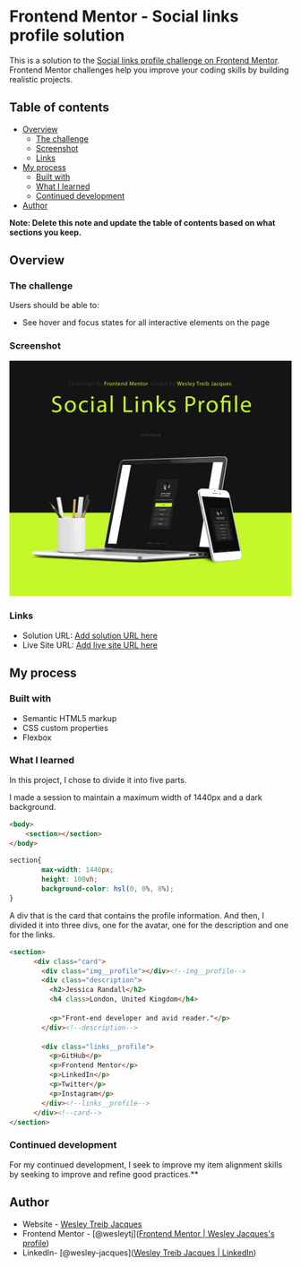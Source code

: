 # Frontend Mentor - Social links profile solution

This is a solution to the [Social links profile challenge on Frontend Mentor](https://www.frontendmentor.io/challenges/social-links-profile-UG32l9m6dQ). Frontend Mentor challenges help you improve your coding skills by building realistic projects. 

## Table of contents

- [Overview](#overview)
  - [The challenge](#the-challenge)
  - [Screenshot](#screenshot)
  - [Links](#links)
- [My process](#my-process)
  - [Built with](#built-with)
  - [What I learned](#what-i-learned)
  - [Continued development](#continued-development)
- [Author](#author)

**Note: Delete this note and update the table of contents based on what sections you keep.**

## Overview

### The challenge

Users should be able to:

- See hover and focus states for all interactive elements on the page

### Screenshot

![](./mockup-social-links-profile.png)

### Links

- Solution URL: [Add solution URL here](https://your-solution-url.com)
- Live Site URL: [Add live site URL here](https://your-live-site-url.com)

## My process

### Built with

- Semantic HTML5 markup
- CSS custom properties
- Flexbox

### What I learned

In this project, I chose to divide it into five parts.

I made a session to maintain a maximum width of 1440px and a dark background.

```html
<body>
    <section></section>
</body>
```

```css
section{
        max-width: 1440px;
        height: 100vh;
        background-color: hsl(0, 0%, 8%);
}
```

A div that is the card that contains the profile information. 
And then, I divided it into three divs, one for the avatar, one for the description and one for the links.

```html
<section>
      <div class="card">
        <div class="img__profile"></div><!--img__profile-->
        <div class="description">
          <h2>Jessica Randall</h2>
          <h4 class>London, United Kingdom</h4>

          <p>"Front-end developer and avid reader."</p>
        </div><!--description-->

        <div class="links__profile">
          <p>GitHub</p>
          <p>Frontend Mentor</p>
          <p>LinkedIn</p>
          <p>Twitter</p>
          <p>Instagram</p>
        </div><!--links__profile-->
      </div><!--card-->
</section>
```



### Continued development

For my continued development, I seek to improve my item alignment skills by seeking to improve and refine good practices.**

## Author

- Website - [Wesley Treib Jacques]([Vercel](https://vercel.com/wesley-treib-jacques-projects))
- Frontend Mentor - [@wesleytj]([Frontend Mentor | Wesley Jacques's profile](https://www.frontendmentor.io/profile/wesleytj))
- LinkedIn- [@wesley-jacques]([Wesley Treib Jacques | LinkedIn](https://www.linkedin.com/in/wesley-jacques/))
